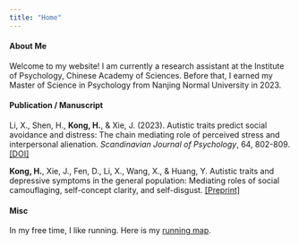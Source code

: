 ```yaml
---
title: "Home"
---
```


#### About Me

Welcome to my website! I am currently a research assistant at the Institute of Psychology, Chinese Academy of Sciences. Before that, I earned my Master of Science in Psychology from Nanjing Normal University in 2023.

#### Publication / Manuscript

Li, X., Shen, H., <b>Kong, H.</b>, & Xie, J. (2023). Autistic traits predict social avoidance and distress: The chain mediating role of perceived stress and interpersonal alienation. *Scandinavian Journal of Psychology*, 64, 802-809. [[DOI]](https://doi.org/10.1111/sjop.12946)

<b>Kong, H.</b>, Xie, J., Fen, D., Li, X., Wang, X., & Huang, Y. Autistic traits and depressive symptoms in the general population: Mediating roles of social camouflaging, self-concept clarity, and self-disgust. [[Preprint]](https://osf.io/preprints/psyarxiv/drjz9)

#### Misc

In my free time, I like running. Here is my [running map](https://haiyankong.github.io/workout/).